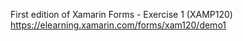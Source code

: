 First edition of Xamarin Forms - Exercise 1 (XAMP120) https://elearning.xamarin.com/forms/xam120/demo1
